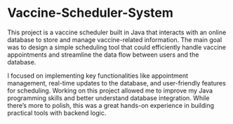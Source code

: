 # Vaccine-Scheduler-System
This project is a vaccine scheduler built in Java that interacts with an online database to store and manage vaccine-related information. The main goal was to design a simple scheduling tool that could efficiently handle vaccine appointments and streamline the data flow between users and the database.

I focused on implementing key functionalities like appointment management, real-time updates to the database, and user-friendly features for scheduling. Working on this project allowed me to improve my Java programming skills and better understand database integration. While there’s more to polish, this was a great hands-on experience in building practical tools with backend logic.

